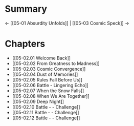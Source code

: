 # Summary

← [[05-01 Absurdity Unfolds]] | [[05-03 Cosmic Speck]] →

# Chapters
* [[05-02.01 Welcome Back]]
* [[05-02.02 From Greatness to Madness]]
* [[05-02.03 Cosmic Convergence]]
* [[05-02.04 Dust of Memories]]
* [[05-02.05 Rules Fall Before Us]]
* [[05-02.06 Battle - Lingering Echo]]
* [[05-02.07 When the Snow Falls]]
* [[05-02.08 When We Are Together]]
* [[05-02.09 Deep Night]]
* [[05-02.10 Battle -  - Challenge]]
* [[05-02.11 Battle -  - Challenge]]
* [[05-02.12 Battle -  - Challenge]]
